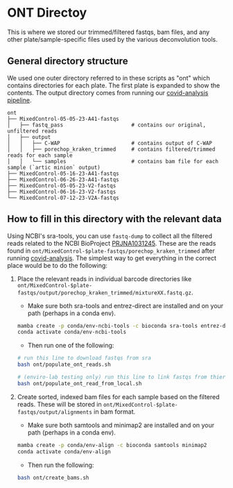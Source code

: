 # ONT Directoy

This is where we stored our trimmed/filtered fastqs, bam files, and any other plate/sample-specific files used by the various deconvolution tools.

## General directory structure
We used one outer directory referred to in these scripts as "ont" which contains directories for each plate. The first plate is expanded to show the contents. The output directory comes from running our [covid-analysis pipeline](https://github.com/enviro-lab/covid-analysis).

```
ont
├── MixedControl-05-05-23-A41-fastqs
│   ├── fastq_pass                      # contains our original, unfiltered reads
│   ├── output
│   │   ├── C-WAP                       # contains output of C-WAP
│   │   ├── porechop_kraken_trimmed     # contains filtered/trimmed reads for each sample
│   │   └── samples                     # contains bam file for each sample (`artic minion` output)
├── MixedControl-05-16-23-A41-fastqs
├── MixedControl-06-26-23-A41-fastqs
├── MixedControl-05-05-23-V2-fastqs
├── MixedControl-06-16-23-V2-fastqs
└── MixedControl-07-12-23-V2A-fastqs
```

## How to fill in this directory with the relevant data
Using NCBI's sra-tools, you can use `fastq-dump` to collect all the filtered reads related to the NCBI BioProject [PRJNA1031245](https://www.ncbi.nlm.nih.gov/bioproject/?term=PRJNA1031245). These are the reads found in `ont/MixedControl-$plate-fastqs/porechop_kraken_trimmed` after running [covid-analysis](https://github.com/enviro-lab/covid-analysis). The simplest way to get everything in the correct place would be to do the following:

1. Place the relevant reads in individual barcode directories like `ont/MixedControl-$plate-fastqs/output/porechop_kraken_trimmed/mixtureXX.fastq.gz`.
   * Make sure both sra-tools and entrez-direct are installed and on your path (perhaps in a conda env).
    ```bash
    mamba create -p conda/env-ncbi-tools -c bioconda sra-tools entrez-direct
    conda activate conda/env-ncbi-tools
    ```
   * Then run one of the following:
    ```bash
    # run this line to download fastqs from sra
    bash ont/populate_ont_reads.sh

    # (enviro-lab testing only) run this line to link fastqs from thier local directoies on ou cluster
    bash ont/populate_ont_read_from_local.sh
    ```

2. Create sorted, indexed bam files for each sample based on the filtered reads. These will be stored in `ont/MixedControl-$plate-fastqs/output/alignments` in bam format.
   * Make sure both samtools and minimap2 are installed and on your path (perhaps in a conda env).
    ```bash
    mamba create -p conda/env-align -c bioconda samtools minimap2
    conda activate conda/env-align
    ```
   * Then run the following:
    ```bash
    bash ont/create_bams.sh
    ```
